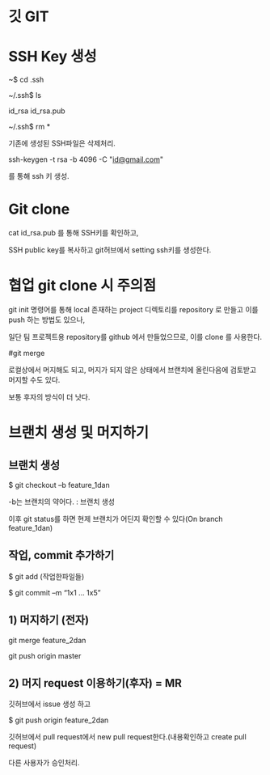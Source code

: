 # 깃 GIT


# SSH Key 생성

~$ cd .ssh  

~/.ssh$ ls  

id_rsa id_rsa.pub   

~/.ssh$ rm *  


기존에 생성된 SSH파일은 삭제처리.  



ssh-keygen -t rsa -b 4096 -C "id@gmail.com"  



를 통해 ssh 키 생성.  



# Git clone

cat id_rsa.pub  를 통해 SSH키를 확인하고,   

SSH public key를 복사하고 git허브에서 setting  ssh키를 생성한다.



# 협업 git clone 시 주의점

git init 명령어를 통해 local 존재하는 project 디렉토리를 repository 로 만들고 이를 push 하는 방법도 있으나,   

일단 팀 프로젝트용 repository를 github 에서 만들었으므로, 이를 clone 를 사용한다.  


#git merge

로컬상에서 머지해도 되고, 머지가 되지 않은 상태에서 브랜치에 올린다음에 검토받고 머지할 수도 있다.

보통 후자의 방식이 더 낫다. 



# 브랜치 생성 및 머지하기



## 브랜치 생성

$ git checkout –b feature_1dan   

-b는 브랜치의 약어다.  : 브랜치 생성   



이후 git status를 하면 현제 브랜치가 어딘지 확인할 수 있다(On branch feature_1dan)    



## 작업, commit 추가하기

$ git add (작업한파일들)   

$ git commit –m “1x1 … 1x5”  

## 1) 머지하기 (전자)

git merge feature_2dan

 git push origin master


## 2) 머지 request 이용하기(후자) = MR

깃허브에서 issue 생성 하고   

$ git push origin feature_2dan   

깃허브에서 pull request에서 new pull request한다.(내용확인하고 create pull request)  

다른 사용자가 승인처리.  

